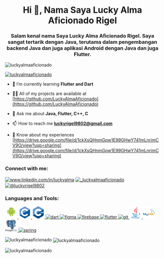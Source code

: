 <h1 align="center">Hi 👋, Nama Saya Lucky Alma Aficionado Rigel</h1>
<h3 align="center">Salam kenal nama Saya Lucky Alma Aficionado Rigel. Saya sangat tertarik dengan Java, terutama dalam pengembangan backend Java dan juga aplikasi Android dengan Java dan juga Flutter.</h3>

<p align="left"> <img src="https://komarev.com/ghpvc/?username=luckyalmaaficionado&label=Profile%20views&color=0e75b6&style=flat" alt="luckyalmaaficionado" /> </p>

<p align="left"> <a href="https://github.com/ryo-ma/github-profile-trophy"><img src="https://github-profile-trophy.vercel.app/?username=luckyalmaaficionado" alt="luckyalmaaficionado" /></a> </p>

- 🌱 I’m currently learning **Flutter and Dart**

- 👨‍💻 All of my projects are available at [https://github.com/LuckyAlmaAficionado](https://github.com/LuckyAlmaAficionado)

- 💬 Ask me about **Java, Flutter, C++, C**

- 📫 How to reach me **luckyrigel9802@gmail.com**

- 📄 Know about my experiences [https://drive.google.com/file/d/1ckXsQHnmGpw1E99GHwY741mLnrimCV9O/view?usp=sharing](https://drive.google.com/file/d/1ckXsQHnmGpw1E99GHwY741mLnrimCV9O/view?usp=sharing)

<h3 align="left">Connect with me:</h3>
<p align="left">
<a href="https://linkedin.com/in/www.linkedin.com/in/luckyalma" target="blank"><img align="center" src="https://raw.githubusercontent.com/rahuldkjain/github-profile-readme-generator/master/src/images/icons/Social/linked-in-alt.svg" alt="www.linkedin.com/in/luckyalma" height="30" width="40" /></a>
<a href="https://instagram.com/_luckyalmaaficionado" target="blank"><img align="center" src="https://raw.githubusercontent.com/rahuldkjain/github-profile-readme-generator/master/src/images/icons/Social/instagram.svg" alt="_luckyalmaaficionado" height="30" width="40" /></a>
<a href="https://medium.com/@luckyrigel9802" target="blank"><img align="center" src="https://raw.githubusercontent.com/rahuldkjain/github-profile-readme-generator/master/src/images/icons/Social/medium.svg" alt="@luckyrigel9802" height="30" width="40" /></a>
</p>

<h3 align="left">Languages and Tools:</h3>
<p align="left"> <a href="https://developer.android.com" target="_blank" rel="noreferrer"> <img src="https://raw.githubusercontent.com/devicons/devicon/master/icons/android/android-original-wordmark.svg" alt="android" width="40" height="40"/> </a> <a href="https://www.cprogramming.com/" target="_blank" rel="noreferrer"> <img src="https://raw.githubusercontent.com/devicons/devicon/master/icons/c/c-original.svg" alt="c" width="40" height="40"/> </a> <a href="https://www.w3schools.com/cpp/" target="_blank" rel="noreferrer"> <img src="https://raw.githubusercontent.com/devicons/devicon/master/icons/cplusplus/cplusplus-original.svg" alt="cplusplus" width="40" height="40"/> </a> <a href="https://dart.dev" target="_blank" rel="noreferrer"> <img src="https://www.vectorlogo.zone/logos/dartlang/dartlang-icon.svg" alt="dart" width="40" height="40"/> </a> <a href="https://www.figma.com/" target="_blank" rel="noreferrer"> <img src="https://www.vectorlogo.zone/logos/figma/figma-icon.svg" alt="figma" width="40" height="40"/> </a> <a href="https://firebase.google.com/" target="_blank" rel="noreferrer"> <img src="https://www.vectorlogo.zone/logos/firebase/firebase-icon.svg" alt="firebase" width="40" height="40"/> </a> <a href="https://flutter.dev" target="_blank" rel="noreferrer"> <img src="https://www.vectorlogo.zone/logos/flutterio/flutterio-icon.svg" alt="flutter" width="40" height="40"/> </a> <a href="https://git-scm.com/" target="_blank" rel="noreferrer"> <img src="https://www.vectorlogo.zone/logos/git-scm/git-scm-icon.svg" alt="git" width="40" height="40"/> </a> <a href="https://www.java.com" target="_blank" rel="noreferrer"> <img src="https://raw.githubusercontent.com/devicons/devicon/master/icons/java/java-original.svg" alt="java" width="40" height="40"/> </a> <a href="https://www.mysql.com/" target="_blank" rel="noreferrer"> <img src="https://raw.githubusercontent.com/devicons/devicon/master/icons/mysql/mysql-original-wordmark.svg" alt="mysql" width="40" height="40"/> </a> <a href="https://www.postgresql.org" target="_blank" rel="noreferrer"> <img src="https://raw.githubusercontent.com/devicons/devicon/master/icons/postgresql/postgresql-original-wordmark.svg" alt="postgresql" width="40" height="40"/> </a> <a href="https://spring.io/" target="_blank" rel="noreferrer"> <img src="https://www.vectorlogo.zone/logos/springio/springio-icon.svg" alt="spring" width="40" height="40"/> </a> </p>

<p><img align="left" src="https://github-readme-stats.vercel.app/api/top-langs?username=luckyalmaaficionado&show_icons=true&locale=en&layout=compact" alt="luckyalmaaficionado" /></p>

<p>&nbsp;<img align="center" src="https://github-readme-stats.vercel.app/api?username=luckyalmaaficionado&show_icons=true&locale=en" alt="luckyalmaaficionado" /></p>

<p><img align="center" src="https://github-readme-streak-stats.herokuapp.com/?user=luckyalmaaficionado&" alt="luckyalmaaficionado" /></p>
